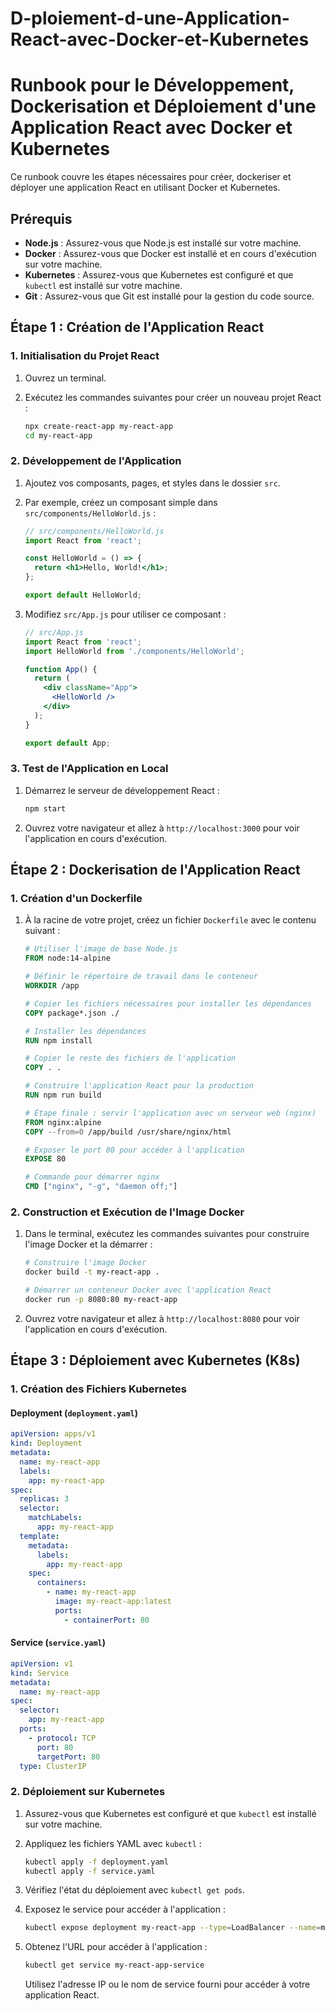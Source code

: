 # D-ploiement-d-une-Application-React-avec-Docker-et-Kubernetes

# Runbook pour le Développement, Dockerisation et Déploiement d'une Application React avec Docker et Kubernetes

Ce runbook couvre les étapes nécessaires pour créer, dockeriser et déployer une application React en utilisant Docker et Kubernetes.

## Prérequis

- **Node.js** : Assurez-vous que Node.js est installé sur votre machine.
- **Docker** : Assurez-vous que Docker est installé et en cours d'exécution sur votre machine.
- **Kubernetes** : Assurez-vous que Kubernetes est configuré et que `kubectl` est installé sur votre machine.
- **Git** : Assurez-vous que Git est installé pour la gestion du code source.

## Étape 1 : Création de l'Application React

### 1. Initialisation du Projet React

1. Ouvrez un terminal.
2. Exécutez les commandes suivantes pour créer un nouveau projet React :

   ```bash
   npx create-react-app my-react-app
   cd my-react-app
   ```

### 2. Développement de l'Application

1. Ajoutez vos composants, pages, et styles dans le dossier `src`.
2. Par exemple, créez un composant simple dans `src/components/HelloWorld.js` :

   ```jsx
   // src/components/HelloWorld.js
   import React from 'react';

   const HelloWorld = () => {
     return <h1>Hello, World!</h1>;
   };

   export default HelloWorld;
   ```

3. Modifiez `src/App.js` pour utiliser ce composant :

   ```jsx
   // src/App.js
   import React from 'react';
   import HelloWorld from './components/HelloWorld';

   function App() {
     return (
       <div className="App">
         <HelloWorld />
       </div>
     );
   }

   export default App;
   ```

### 3. Test de l'Application en Local

1. Démarrez le serveur de développement React :

   ```bash
   npm start
   ```

2. Ouvrez votre navigateur et allez à `http://localhost:3000` pour voir l'application en cours d'exécution.

## Étape 2 : Dockerisation de l'Application React

### 1. Création d'un Dockerfile

1. À la racine de votre projet, créez un fichier `Dockerfile` avec le contenu suivant :

   ```Dockerfile
   # Utiliser l'image de base Node.js
   FROM node:14-alpine

   # Définir le répertoire de travail dans le conteneur
   WORKDIR /app

   # Copier les fichiers nécessaires pour installer les dépendances
   COPY package*.json ./

   # Installer les dépendances
   RUN npm install

   # Copier le reste des fichiers de l'application
   COPY . .

   # Construire l'application React pour la production
   RUN npm run build

   # Étape finale : servir l'application avec un serveur web (nginx)
   FROM nginx:alpine
   COPY --from=0 /app/build /usr/share/nginx/html

   # Exposer le port 80 pour accéder à l'application
   EXPOSE 80

   # Commande pour démarrer nginx
   CMD ["nginx", "-g", "daemon off;"]
   ```

### 2. Construction et Exécution de l'Image Docker

1. Dans le terminal, exécutez les commandes suivantes pour construire l'image Docker et la démarrer :

   ```bash
   # Construire l'image Docker
   docker build -t my-react-app .

   # Démarrer un conteneur Docker avec l'application React
   docker run -p 8080:80 my-react-app
   ```

2. Ouvrez votre navigateur et allez à `http://localhost:8080` pour voir l'application en cours d'exécution.

## Étape 3 : Déploiement avec Kubernetes (K8s)

### 1. Création des Fichiers Kubernetes

#### Deployment (`deployment.yaml`)

```yaml
apiVersion: apps/v1
kind: Deployment
metadata:
  name: my-react-app
  labels:
    app: my-react-app
spec:
  replicas: 3
  selector:
    matchLabels:
      app: my-react-app
  template:
    metadata:
      labels:
        app: my-react-app
    spec:
      containers:
        - name: my-react-app
          image: my-react-app:latest
          ports:
            - containerPort: 80
```

#### Service (`service.yaml`)

```yaml
apiVersion: v1
kind: Service
metadata:
  name: my-react-app
spec:
  selector:
    app: my-react-app
  ports:
    - protocol: TCP
      port: 80
      targetPort: 80
  type: ClusterIP
```

### 2. Déploiement sur Kubernetes

1. Assurez-vous que Kubernetes est configuré et que `kubectl` est installé sur votre machine.
2. Appliquez les fichiers YAML avec `kubectl` :

   ```bash
   kubectl apply -f deployment.yaml
   kubectl apply -f service.yaml
   ```

3. Vérifiez l'état du déploiement avec `kubectl get pods`.

4. Exposez le service pour accéder à l'application :

   ```bash
   kubectl expose deployment my-react-app --type=LoadBalancer --name=my-react-app-service
   ```

5. Obtenez l'URL pour accéder à l'application :

   ```bash
   kubectl get service my-react-app-service
   ```

   Utilisez l'adresse IP ou le nom de service fourni pour accéder à votre application React.
